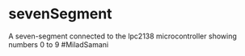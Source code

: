 # sevenSegment
A seven-segment connected to the lpc2138 microcontroller showing numbers 0 to 9
#MiladSamani

